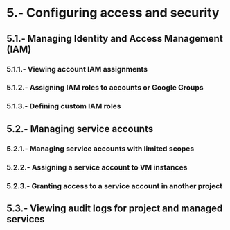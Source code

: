 # 5.- Configuring access and security

## 5.1.- Managing Identity and Access Management (IAM)

### 5.1.1.- Viewing account IAM assignments
### 5.1.2.- Assigning IAM roles to accounts or Google Groups
### 5.1.3.- Defining custom IAM roles

## 5.2.- Managing service accounts

### 5.2.1.- Managing service accounts with limited scopes
### 5.2.2.- Assigning a service account to VM instances
### 5.2.3.- Granting access to a service account in another project

## 5.3.- Viewing audit logs for project and managed services